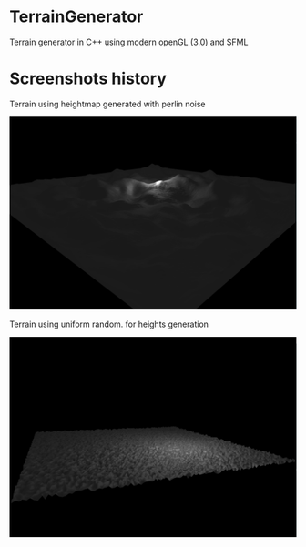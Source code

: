 # TerrainGenerator
Terrain generator in C++ using modern openGL (3.0) and SFML

# Screenshots history

Terrain using heightmap generated with perlin noise

![alt tag](https://raw.githubusercontent.com/tristanklempka/TerrainGenerator/master/media/heightmap_terrain.png)

Terrain using uniform random. for heights generation

![alt tag](https://raw.githubusercontent.com/tristanklempka/TerrainGenerator/master/media/uniform_terrain.png)


